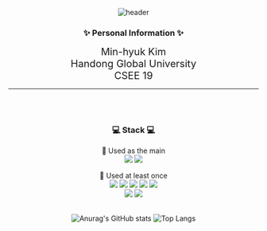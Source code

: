 
  <div align = "center">
    
  ![header](https://capsule-render.vercel.app/api?type=Waving&height=250&text=Welcome&color=84BC61&fontColor=fcf8f9&fontSize=65&animation=fadeIn&fontAlign=50&fontAlignY=38&desc=Minhyuk's%20GitHub%20Profile&descAlignY=55&descAlign=65)
  <br/>
  
  <h3>✨<strong> Personal Information </strong>✨</h3>

  
  <span style = "font-size: 20px;">Min-hyuk Kim<br>Handong Global University<br>CSEE 19</span>

  
  <hr>
  </br>
  </br>
  <h3>💻<strong> Stack </strong>💻</h3>
  
  🌳 Used as the main 
  </br>
  <img src="https://img.shields.io/badge/C-239DFF?style=for-the-badge&logo=c&logoColor=white">
  <img src="https://img.shields.io/badge/C++-00599C?style=for-the-badge&logo=cplusplus&logoColor=white">
  </br>


  🌱 Used at least once 
  </br>
  <img src="https://img.shields.io/badge/JAVA-007396?style=for-the-badge&logo=Java&logoColor=white">
  <img src="https://img.shields.io/badge/javascript-F7DF1E?style=for-the-badge&logo=javascript&logoColor=black">
  <img src="https://img.shields.io/badge/html-E34F26?style=for-the-badge&logo=html5&logoColor=white">
  <img src="https://img.shields.io/badge/css-1572B6?style=for-the-badge&logo=css3&logoColor=white">
  <img src="https://img.shields.io/badge/Sass-CC6699?style=for-the-badge&logo=sass&logoColor=white">
  </br>
  <img src="https://img.shields.io/badge/react-61DAFB?style=for-the-badge&logo=react&logoColor=black">
  <img src="https://img.shields.io/badge/firebase-FFCA28?style=for-the-badge&logo=firebase&logoColor=black">
  </br>
  </br>

 
 ![Anurag's GitHub stats](https://github-readme-stats.vercel.app/api?username=greentea991212&show_icons=true&theme=vue)
 ![Top Langs](https://github-readme-stats.vercel.app/api/top-langs/?username=greentea991212&layout=compact)
  </div>

